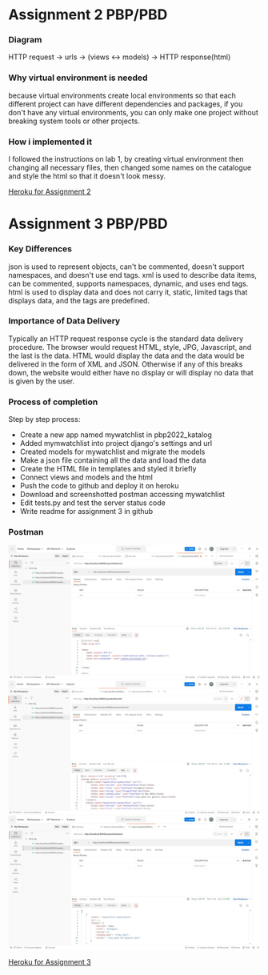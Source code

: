 # Assignment 2 PBP/PBD

### Diagram
HTTP request -> urls -> (views <-> models) -> HTTP response(html)

### Why virtual environment is needed
because virtual environments create local environments so that each different project can have different dependencies and packages, if you don't have any virtual environments, you can only make one project without breaking system tools or other projects.

### How i implemented it
I followed the instructions on lab 1, by creating virtual environment then changing all necessary files, then changed some names on the catalogue and style the html so that it doesn't look messy.

[Heroku for Assignment 2](https://pbp2022-katalog.herokuapp.com/katalog/)

# Assignment 3 PBP/PBD

### Key Differences
json is used to represent objects, can't be commented, doesn't support namespaces, and doesn't use end tags.
xml is used to describe data items, can be commented, supports namespaces, dynamic, and uses end tags.
html is used to display data and does not carry it, static, limited tags that displays data, and the tags are predefined.

### Importance of Data Delivery
Typically an HTTP request response cycle is the standard data delivery procedure. The browser would request HTML, style, JPG, Javascript, and the last is the data. HTML would display the data and the data would be delivered in the form of XML and JSON. Otherwise if any of this breaks down, the website would either have no display or will display no data that is given by the user.

### Process of completion
Step by step process:
- Create a new app named mywatchlist in pbp2022_katalog
- Added mymwatchlist into project django's settings and url
- Created models for mywatchlist and migrate the models
- Make a json file containing all the data and load the data
- Create the HTML file in templates and styled it briefly
- Connect views and models and the html
- Push the code to github and deploy it on heroku
- Download and screenshotted postman accessing mywatchlist
- Edit tests.py and test the server status code
- Write readme for assignment 3 in github

### Postman
![html](https://github.com/NLexi/pbp2022_katalog/blob/main/Images/assg3html.jpg)
![xml](https://github.com/NLexi/pbp2022_katalog/blob/main/Images/assg3xml.jpg)
![json](https://github.com/NLexi/pbp2022_katalog/blob/main/Images/assg3json.jpg)

[Heroku for Assignment 3](https://pbp2022-katalog.herokuapp.com/mywatchlist/html/)
